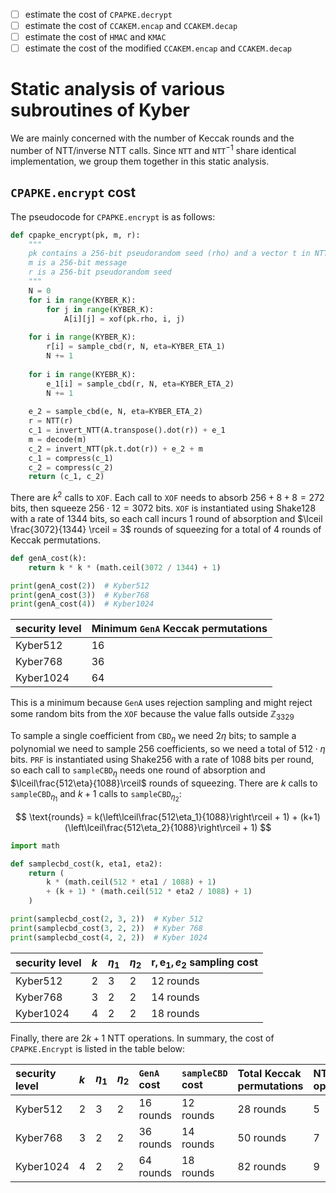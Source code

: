 - [ ] estimate the cost of $\texttt{CPAPKE.decrypt}$
- [ ] estimate the cost of $\texttt{CCAKEM.encap}$ and $\texttt{CCAKEM.decap}$
- [ ] estimate the cost of $\texttt{HMAC}$ and $\texttt{KMAC}$
- [ ] estimate the cost of the modified $\texttt{CCAKEM.encap}$ and $\texttt{CCAKEM.decap}$

# Static analysis of various subroutines of Kyber
We are mainly concerned with the number of Keccak rounds and the number of NTT/inverse NTT calls. Since $\texttt{NTT}$ and $\texttt{NTT}^{-1}$ share identical implementation, we group them together in this static analysis.

## `CPAPKE.encrypt` cost
The pseudocode for `CPAPKE.encrypt` is as follows:

```python
def cpapke_encrypt(pk, m, r):
    """
    pk contains a 256-bit pseudorandom seed (rho) and a vector t in NTT domain
    m is a 256-bit message
    r is a 256-bit pseudorandom seed
    """
    N = 0
    for i in range(KYBER_K):
        for j in range(KYBER_K):
            A[i][j] = xof(pk.rho, i, j)
    
    for i in range(KYBER_K):
        r[i] = sample_cbd(r, N, eta=KYBER_ETA_1)
        N += 1
    
    for i in range(KYEBR_K):
        e_1[i] = sample_cbd(r, N, eta=KYBER_ETA_2)
        N += 1
    
    e_2 = sample_cbd(e, N, eta=KYBER_ETA_2)
    r = NTT(r)
    c_1 = invert_NTT(A.transpose().dot(r)) + e_1
    m = decode(m)
    c_2 = invert_NTT(pk.t.dot(r)) + e_2 + m
    c_1 = compress(c_1)
    c_2 = compress(c_2)
    return (c_1, c_2)
```

There are $k^2$ calls to $\texttt{XOF}$. Each call to $\texttt{XOF}$ needs to absorb $256 + 8 + 8 = 272$ bits, then squeeze $256 \cdot 12 = 3072$ bits. $\texttt{XOF}$ is instantiated using Shake128 with a rate of 1344 bits, so each call incurs 1 round of absorption and $\lceil \frac{3072}{1344} \rceil = 3$ rounds of squeezing for a total of 4 rounds of Keccak permutations.

```python
def genA_cost(k):
    return k * k * (math.ceil(3072 / 1344) + 1)

print(genA_cost(2))  # Kyber512
print(genA_cost(3))  # Kyber768
print(genA_cost(4))  # Kyber1024
```

|security level|Minimum `GenA` Keccak permutations|
|:---|:---|
|Kyber512|16|
|Kyber768|36|
|Kyber1024|64|

This is a minimum because $\texttt{GenA}$ uses rejection sampling and might reject some random bits from the $\texttt{XOF}$ because the value falls outside $\mathbb{Z}_{3329}$


To sample a single coefficient from $\texttt{CBD}_\eta$ we need $2\eta$ bits; to sample a polynomial we need to sample 256 coefficients, so we need a total of $512 \cdot \eta$ bits. $\texttt{PRF}$ is instantiated using Shake256 with a rate of 1088 bits per round, so each call to $\texttt{sampleCBD}_{\eta}$ needs one round of absorption and $\lceil\frac{512\eta}{1088}\rceil$ rounds of squeezing. There are $k$ calls to $\texttt{sampleCBD}_{\eta_1}$ and $k+1$ calls to $\texttt{sampleCBD}_{\eta_2}$:

$$
\text{rounds} = k(\left\lceil\frac{512\eta_1}{1088}\right\rceil + 1) + (k+1)(\left\lceil\frac{512\eta_2}{1088}\right\rceil + 1)
$$

```python
import math

def samplecbd_cost(k, eta1, eta2):
    return (
        k * (math.ceil(512 * eta1 / 1088) + 1) 
        + (k + 1) * (math.ceil(512 * eta2 / 1088) + 1)
    )

print(samplecbd_cost(2, 3, 2))  # Kyber 512
print(samplecbd_cost(3, 2, 2))  # Kyber 768
print(samplecbd_cost(4, 2, 2))  # Kyber 1024
```

|security level|$k$|$\eta_1$|$\eta_2$|$\mathbf{r}, \mathbf{e}_1, e_2$ sampling cost|
|:--|:--|:--|:--|:--|
|Kyber512|2|3|2|12 rounds|
|Kyber768|3|2|2|14 rounds|
|Kyber1024|4|2|2|18 rounds|

Finally, there are $2k + 1$ NTT operations. In summary, the cost of $\texttt{CPAPKE.Encrypt}$ is listed in the table below:

|security level|$k$|$\eta_1$|$\eta_2$|$\texttt{GenA}$ cost|$\texttt{sampleCBD}$ cost|Total Keccak permutations|NTT operations|
|:--|:--|:--|:--|:--|:--|:--|:--|
|Kyber512|2|3|2|16 rounds|12 rounds|28 rounds|5|
|Kyber768|3|2|2|36 rounds|14 rounds|50 rounds|7|
|Kyber1024|4|2|2|64 rounds|18 rounds|82 rounds|9|

